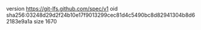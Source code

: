 version https://git-lfs.github.com/spec/v1
oid sha256:03248d29d2f24b10e17f9013299cec81d4c5490bc8d82941304b8d62183e9a1a
size 1670
